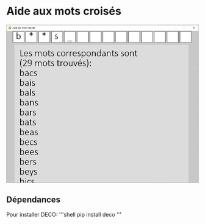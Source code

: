 # Aide aux mots croisés

![image d'une recherche du mot "b**s"](https://github.com/EtienneMaire/Aide-aux-mots-crois-s/blob/main/screenshots/screenshot0.png)

## Dépendances
Pour installer DECO:
'''shell
pip install deco
'''
